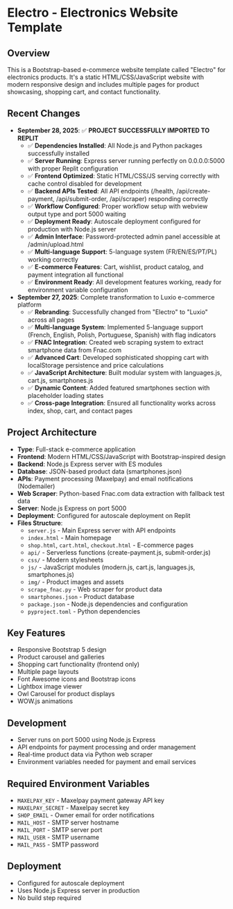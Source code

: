 # Electro - Electronics Website Template

## Overview
This is a Bootstrap-based e-commerce website template called "Electro" for electronics products. It's a static HTML/CSS/JavaScript website with modern responsive design and includes multiple pages for product showcasing, shopping cart, and contact functionality.

## Recent Changes
- **September 28, 2025**: ✅ **PROJECT SUCCESSFULLY IMPORTED TO REPLIT**
  - ✅ **Dependencies Installed**: All Node.js and Python packages successfully installed
  - ✅ **Server Running**: Express server running perfectly on 0.0.0.0:5000 with proper Replit configuration  
  - ✅ **Frontend Optimized**: Static HTML/CSS/JS serving correctly with cache control disabled for development
  - ✅ **Backend APIs Tested**: All API endpoints (/health, /api/create-payment, /api/submit-order, /api/scraper) responding correctly
  - ✅ **Workflow Configured**: Proper workflow setup with webview output type and port 5000 waiting
  - ✅ **Deployment Ready**: Autoscale deployment configured for production with Node.js server
  - ✅ **Admin Interface**: Password-protected admin panel accessible at /admin/upload.html
  - ✅ **Multi-language Support**: 5-language system (FR/EN/ES/PT/PL) working correctly
  - ✅ **E-commerce Features**: Cart, wishlist, product catalog, and payment integration all functional
  - ✅ **Environment Ready**: All development features working, ready for environment variable configuration
- **September 27, 2025**: Complete transformation to Luxio e-commerce platform
  - ✅ **Rebranding**: Successfully changed from "Electro" to "Luxio" across all pages
  - ✅ **Multi-language System**: Implemented 5-language support (French, English, Polish, Portuguese, Spanish) with flag indicators
  - ✅ **FNAC Integration**: Created web scraping system to extract smartphone data from Fnac.com
  - ✅ **Advanced Cart**: Developed sophisticated shopping cart with localStorage persistence and price calculations
  - ✅ **JavaScript Architecture**: Built modular system with languages.js, cart.js, smartphones.js
  - ✅ **Dynamic Content**: Added featured smartphones section with placeholder loading states
  - ✅ **Cross-page Integration**: Ensured all functionality works across index, shop, cart, and contact pages

## Project Architecture
- **Type**: Full-stack e-commerce application
- **Frontend**: Modern HTML/CSS/JavaScript with Bootstrap-inspired design
- **Backend**: Node.js Express server with ES modules
- **Database**: JSON-based product data (smartphones.json)
- **APIs**: Payment processing (Maxelpay) and email notifications (Nodemailer)
- **Web Scraper**: Python-based Fnac.com data extraction with fallback test data
- **Server**: Node.js Express on port 5000
- **Deployment**: Configured for autoscale deployment on Replit
- **Files Structure**:
  - `server.js` - Main Express server with API endpoints
  - `index.html` - Main homepage
  - `shop.html`, `cart.html`, `checkout.html` - E-commerce pages
  - `api/` - Serverless functions (create-payment.js, submit-order.js)
  - `css/` - Modern stylesheets
  - `js/` - JavaScript modules (modern.js, cart.js, languages.js, smartphones.js)
  - `img/` - Product images and assets
  - `scrape_fnac.py` - Web scraper for product data
  - `smartphones.json` - Product database
  - `package.json` - Node.js dependencies and configuration
  - `pyproject.toml` - Python dependencies

## Key Features
- Responsive Bootstrap 5 design
- Product carousel and galleries
- Shopping cart functionality (frontend only)
- Multiple page layouts
- Font Awesome icons and Bootstrap icons
- Lightbox image viewer
- Owl Carousel for product displays
- WOW.js animations

## Development
- Server runs on port 5000 using Node.js Express
- API endpoints for payment processing and order management
- Real-time product data via Python web scraper
- Environment variables needed for payment and email services

## Required Environment Variables
- `MAXELPAY_KEY` - Maxelpay payment gateway API key
- `MAXELPAY_SECRET` - Maxelpay secret key
- `SHOP_EMAIL` - Owner email for order notifications
- `MAIL_HOST` - SMTP server hostname
- `MAIL_PORT` - SMTP server port
- `MAIL_USER` - SMTP username
- `MAIL_PASS` - SMTP password

## Deployment
- Configured for autoscale deployment
- Uses Node.js Express server in production
- No build step required